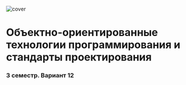 ![cover](https://github.com/GOOGLI4CH/OOP_3_term/tree/master/cover.jpg)
# Объектно-ориентированные технологии программирования и стандарты проектирования
### 3 семестр. Вариант 12